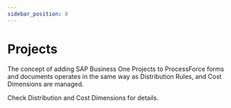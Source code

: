```yaml
---
sidebar_position: 8
---
```


# Projects

The concept of adding SAP Business One Projects to ProcessForce forms and documents operates in the same way as Distribution Rules, and Cost Dimensions are managed.

Check Distribution and Cost Dimensions for details.
